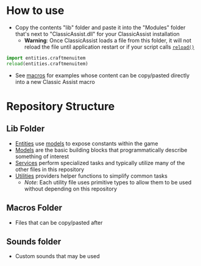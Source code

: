 # How to use
- Copy the contents "lib" folder and paste it into the "Modules" folder that's next to "ClassicAssist.dll" for your ClassicAssist installation
  - **Warning**: Once ClassicAssist loads a file from this folder, it will not reload the file until application restart or if your script calls [`reload()`](https://docs.python.org/2/library/functions.html#reload)
```python
import entities.craftmenuitem
reload(entities.craftmenuitem)
```

- See [macros](/macros) for examples whose content can be copy/pasted directly into a new Classic Assist macro


# Repository Structure
## Lib Folder
- [Entities](/lib/entities/) use [models](/lib/models/) to expose constants within the game
- [Models](/lib/models/) are the basic building blocks that programmatically describe something of interest
- [Services](/lib/services/) perform specialized tasks and typically utilize many of the other files in this repository
- [Utilities](/lib/utility/) providers helper functions to simplify common tasks
  - *Note*: Each utility file uses primitive types to allow them to be used without depending on this repository


## Macros Folder
- Files that can be copy/pasted after 

## Sounds folder
- Custom sounds that may be used
